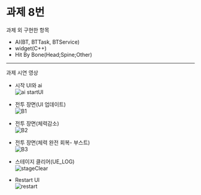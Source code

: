 # 과제 8번

과제 외 구현한 항목
- AI(BT, BTTask, BTService)
- widget(C++)
- Hit By Bone(Head;Spine;Other)

----
과제 시연 영상
- 시작 UI와 ai  
![ai startUI](https://github.com/user-attachments/assets/bde219b4-914e-4012-9015-5cdcfeb693d4)

- 전투 장면(UI 업데이트)  
![B1](https://github.com/user-attachments/assets/ba1bebf3-911c-472f-88c6-f9eb069443ef)

- 전투 장면(체력감소)  
![B2](https://github.com/user-attachments/assets/9259f2f3-ad46-44dd-8d45-1808f54f1e3d)

- 전투 장면(체력 완전 회복- 부스트)  
![B3](https://github.com/user-attachments/assets/1f531585-cce5-4eba-a19b-84143a4ea689)
 
- 스테이지 클리어(UE_LOG)  
![stageClear](https://github.com/user-attachments/assets/eb474afd-a05a-45fa-92d8-294f372e3f05)

- Restart UI  
![restart](https://github.com/user-attachments/assets/f9e1bd06-4da2-4d9e-9198-068c30af038c)


  
